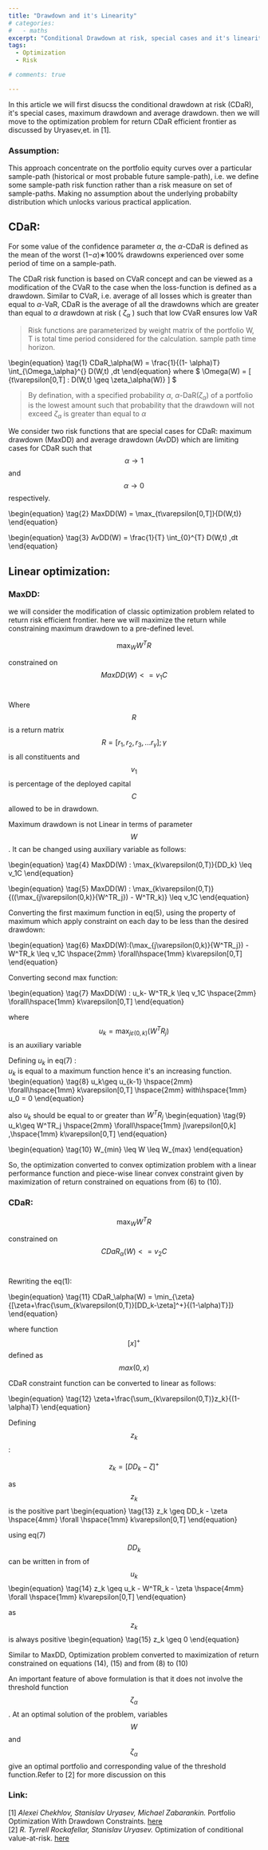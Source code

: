 ```yaml
---
title: "Drawdown and it's Linearity"
# categories:
#   - maths
excerpt: "Conditional Drawdown at risk, special cases and it's linearity using auxiliary variable " 
tags:
  - Optimization 
  - Risk

# comments: true

--- 
```

<!-- [![Open In Colab](https://colab.research.google.com/assets/colab-badge.svg)](https://colab.research.google.com/drive/1OonMdRn8GxvdiRFQ17sm2d0qyiLISxyS?usp=sharing) -->

In this article we will first disucss the conditional drawdown at risk (CDaR), it's special cases, maximum drawdown and average drawdown. then we will move to the optimization problem for return CDaR efficient frontier as discussed by Uryasev,et. in [1]. 

### Assumption:
This approach concentrate on the portfolio equity curves over a particular sample-path (historical or most probable future sample-path), i.e. we define some sample-path risk function rather than a risk measure on set of sample-paths. Making no assumption about the underlying probabilty distribution which unlocks various practical application.

## CDaR:
For some value of the confidence parameter $\alpha$, the $\alpha$-CDaR is defined as the mean of the worst (1−$\alpha$)∗100% drawdowns experienced over some period of time on a sample-path. <br/>

The CDaR risk function is based on CVaR concept and can be viewed as a modification of the CVaR to the case when the loss-function is defined as a drawdown. Similar to CVaR, i.e. average of all losses which is greater than equal to $\alpha$-VaR, CDaR is the average of all the drawdowns which are greater than equal to $\alpha$ drawdown at risk ( $\zeta_\alpha$ ) such that low CVaR ensures low VaR<br/>


> Risk functions are parameterized by weight matrix of the portfolio W, T is total time period considered for the calculation. sample path time horizon. 

\begin{equation}
\tag{1}
CDaR_\alpha(W) = \frac{1}{(1- \alpha)T} \int_{\Omega_\alpha}^{} D(W,t) \,dt
\end{equation}
where $ \Omega(W) = [ {t\varepsilon[0,T] : D(W,t) \geq \zeta_\alpha(W)} ] $




> By defination, with a specified probability $\alpha$, $\alpha$-DaR($\zeta_\alpha$) of a portfolio is the lowest amount such that probability that the drawdown will not exceed $\zeta_\alpha$ is greater than equal to $\alpha$   

We consider two risk functions that are special cases for CDaR: maximum drawdown (MaxDD) and average drawdown (AvDD) which are limiting cases for CDaR such that $$\alpha \to 1$$ and $$\alpha \to 0$$ respectively. 

\begin{equation}
\tag{2}
MaxDD(W) = \max_{t\varepsilon[0,T]}{D(W,t)}
\end{equation}

\begin{equation}
\tag{3}
AvDD(W) = \frac{1}{T} \int_{0}^{T} D(W,t) \,dt
\end{equation}

## Linear optimization:
### MaxDD:
we will consider the modification of classic optimization problem related to return risk efficient frontier. here we will maximize the return while constraining maximum drawdown to a pre-defined level. 

$$ \max_{W}{W^TR} $$

constrained on
$$ MaxDD(W) <= v_1C $$ <br/>


Where $$R$$ is a return matrix $$R =[r_1, r_2, r_3,...r_\gamma]; \gamma$$ is all constituents  and $$v_1$$ is percentage of the deployed capital $$C$$ allowed to be in drawdown.

Maximum drawdown is not Linear in terms of parameter $$W$$. It can be changed using auxiliary variable as follows:

\begin{equation}
\tag{4}
MaxDD(W) : \max_{k\varepsilon(0,T)}{DD_k} \leq v_1C
\end{equation}

\begin{equation}
\tag{5}
MaxDD(W) : \max_{k\varepsilon(0,T)}{((\max_{j\varepsilon(0,k)}{W^TR_j}) - W^TR_k)} \leq v_1C
\end{equation}

Converting the first maximum function in eq(5), using the property of maximum which apply constraint on each day to be less than the desired drawdown:

\begin{equation}
\tag{6}
MaxDD(W):(\max_{j\varepsilon(0,k)}{W^TR_j}) - W^TR_k \leq v_1C  \hspace{2mm} \forall\hspace{1mm} k\varepsilon[0,T]
\end{equation}


Converting second max function:

\begin{equation}
\tag{7}
MaxDD(W) : u_k- W^TR_k \leq v_1C  \hspace{2mm} \forall\hspace{1mm} k\varepsilon[0,T]
\end{equation}

where $$ u_k = \max_{j\varepsilon(0,k)}{(W^TR_j)} $$ is an auxiliary variable

Defining $u_k$ in eq(7) : <br/>
$u_k$ is equal to a maximum function hence it's an increasing function.
\begin{equation}
\tag{8}
u_k\geq u_{k-1}  \hspace{2mm} \forall\hspace{1mm} k\varepsilon[0,T] \hspace{2mm} with\hspace{1mm} u_0 = 0
\end{equation}

also $u_k$ should be equal to or greater than $W^TR_j$
\begin{equation}
\tag{9}
u_k\geq W^TR_j  \hspace{2mm} \forall\hspace{1mm}  j\varepsilon[0,k] ,\hspace{1mm} k\varepsilon[0,T] 
\end{equation}


\begin{equation}
\tag{10}
W_{min} \leq W \leq W_{max}
\end{equation}

So, the optimization converted to convex optimization problem with a linear performance function and piece-wise linear convex constraint given by maximization of return constrained on equations from (6) to (10). 

### CDaR:
 

$$ \max_{W}{W^TR} $$

constrained on
$$ CDaR_\alpha(W) <= v_2C $$ <br/>


Rewriting the eq(1):

\begin{equation}
\tag{11}
CDaR_\alpha(W) = \min_{\zeta}{[\zeta+\frac{\sum_{k\varepsilon(0,T)}[DD_k-\zeta]^+}{(1-\alpha)T}]}
\end{equation}

where function $$[x]^+$$ defined as $$max(0,x)$$

CDaR constraint function can be converted to linear as follows:


\begin{equation}
\tag{12}
\zeta+\frac{\sum_{k\varepsilon(0,T)}z_k}{(1-\alpha)T}
\end{equation}

Defining $$ z_k $$:

$$ z_k = [DD_k-\zeta]^+ $$

as $$ z_k $$ is the positive part
\begin{equation}
\tag{13}
z_k \geq DD_k - \zeta \hspace{4mm} \forall \hspace{1mm} k\varepsilon[0,T]
\end{equation}

using eq(7) $$ DD_k $$ can be written in from of $$u_k$$
\begin{equation}
\tag{14}
z_k \geq u_k - W^TR_k - \zeta \hspace{4mm} \forall \hspace{1mm} k\varepsilon[0,T]
\end{equation}

as $$z_k$$ is always positive 
\begin{equation}
\tag{15}
z_k \geq 0
\end{equation}

Similar to MaxDD, Optimization problem converted to maximization of return constrained on equations (14), (15) and from (8) to (10) <br/>

An important feature of above formulation is that it does not involve the threshold function $$\zeta_\alpha$$ . At an optimal solution of the problem, variables $$ W $$ and $$ \zeta_\alpha $$ give an optimal portfolio and corresponding value of the threshold function.Refer to [2] for more discussion on this 

### Link:
[1] *Alexei Chekhlov, Stanislav Uryasev, Michael Zabarankin.* Portfolio Optimization With Drawdown Constraints.  <a href = "https://www.ise.ufl.edu/uryasev/files/2011/11/drawdown.pdf"> here</a> <br/>
[2] *R. Tyrrell Rockafellar, Stanislav Uryasev.* Optimization of conditional value-at-risk. <a href = "https://www.ise.ufl.edu/uryasev/files/2011/11/CVaR1_JOR.pdf"> here</a>






